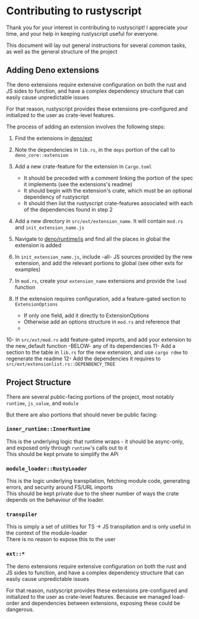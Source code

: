 # Contributing to rustyscript

Thank you for your interest in contributing to rustyscript! I appreciate your time, and your help in keeping rustyscript useful for everyone.

This document will lay out general instructions for several common tasks, as well as the general structure of the project

## Adding Deno extensions
The deno extensions require extensive configuration on both the rust and JS sides to function, and have a complex dependency structure that
can easily cause unpredictable issues

For that reason, rustyscript provides these extensions pre-configured and initialized to the user as crate-level features.

The process of adding an extension involves the following steps:

1. Find the extensions in [deno/ext](https://github.com/denoland/deno/tree/main/ext)
2. Note the dependencies in `lib.rs`, in the `deps` portion of the call to `deno_core::extension`
3. Add a new crate-feature for the extension in `Cargo.toml`

   - It should be preceded with a comment linking the portion of the spec it implements (see the extensions's readme)
   - It should begin with the extension's crate, which must be an optional dependency of rustyscript
   - It should then list the rustyscript crate-features associated with each of the dependencies found in step 2
   
4. Add a new directory in `src/ext/extension_name`. It will contain `mod.rs` and `init_extension_name.js`
5. Navigate to [deno/runtime/js](https://github.com/denoland/deno/tree/main/runtime/js) and find all the places in global the extension is added
6. In `init_extension_name.js`, include -all- JS sources provided by the new extension, and add the relevant portions to global (see other exts for examples)
7. In `mod.rs`, create your `extension_name` extensions and provide the `load` function
9. If the extension requires configuration, add a feature-gated section to `ExtensionOptions`

   - If only one field, add it directly to ExtensionOptions
   - Otherwise add an options structure in `mod.rs` and reference that
   - 
10- in `src/ext/mod.rs` add feature-gated imports, and add your extension to the new_default function -BELOW- any of its dependencies
11- Add a section to the table in `lib.rs` for the new extension, and use `cargo rdme` to regenerate the readme
12- Add the dependencies it requires to `src/ext/extensionlist.rs::DEPENDENCY_TREE`

## Project Structure

There are several public-facing portions of the project, most notably `runtime`, `js_value`, and `module`

But there are also portions that should never be public facing:

### `inner_runtime::InnerRuntime`
This is the underlying logic that runtime wraps - it should be async-only, and exposed only through `runtime`'s calls out to it  
This should be kept private to simplify the APi

### `module_loader::RustyLoader`
This is the logic underlying transpilation, fetching module code, generating errors, and security around FS/URL imports  
This should be kept private due to the sheer number of ways the crate depends on the behaviour of the loader.

### `transpiler`
This is simply a set of utilities for TS -> JS transpilation and is only useful in the context of the module-loader  
There is no reason to expose this to the user

### `ext::*`
The deno extensions require extensive configuration on both the rust and JS sides to function, and have a complex dependency structure that
can easily cause unpredictable issues

For that reason, rustyscript provides these extensions pre-configured and initialized to the user as crate-level features. Because we managed load-order
and dependencies between extensions, exposing these could be dangerous.
